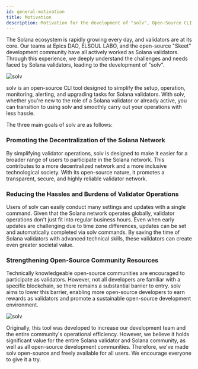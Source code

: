 ```yaml
---
id: general-motivation
title: Motivation
description: Motivation for the development of "solv", Open-Source CLI Tool for Solana Validators
---
```


The Solana ecosystem is rapidly growing every day, and validators are at its core. Our teams at Epics DAO, ELSOUL LABO, and the open-source "Skeet" development community have all actively worked as Solana validators. Through this experience, we deeply understand the challenges and needs faced by Solana validators, leading to the development of "solv".

![solv](https://storage.googleapis.com/epics-bucket/Validator/solvOverview.png)

solv is an open-source CLI tool designed to simplify the setup, operation, monitoring, alerting, and upgrading tasks for Solana validators. With solv, whether you're new to the role of a Solana validator or already active, you can transition to using solv and smoothly carry out your operations with less hassle.

The three main goals of solv are as follows:

### Promoting the Decentralization of the Solana Network

By simplifying validator operations, solv is designed to make it easier for a broader range of users to participate in the Solana network. This contributes to a more decentralized network and a more inclusive technological society. With its open-source nature, it promotes a transparent, secure, and highly reliable validator network.

### Reducing the Hassles and Burdens of Validator Operations

Users of solv can easily conduct many settings and updates with a single command. Given that the Solana network operates globally, validator operations don't just fit into regular business hours. Even when early updates are challenging due to time zone differences, updates can be set and automatically completed via solv commands. By saving the time of Solana validators with advanced technical skills, these validators can create even greater societal value.

### Strengthening Open-Source Community Resources

Technically knowledgeable open-source communities are encouraged to participate as validators. However, not all developers are familiar with a specific blockchain, so there remains a substantial barrier to entry. solv aims to lower this barrier, enabling more open-source developers to earn rewards as validators and promote a sustainable open-source development environment.

![solv](https://storage.googleapis.com/epics-bucket/Validator/solv-install-top.gif)

Originally, this tool was developed to increase our development team and the entire community's operational efficiency. However, we believe it holds significant value for the entire Solana validator and Solana community, as well as all open-source development communities. Therefore, we've made solv open-source and freely available for all users. We encourage everyone to give it a try.
